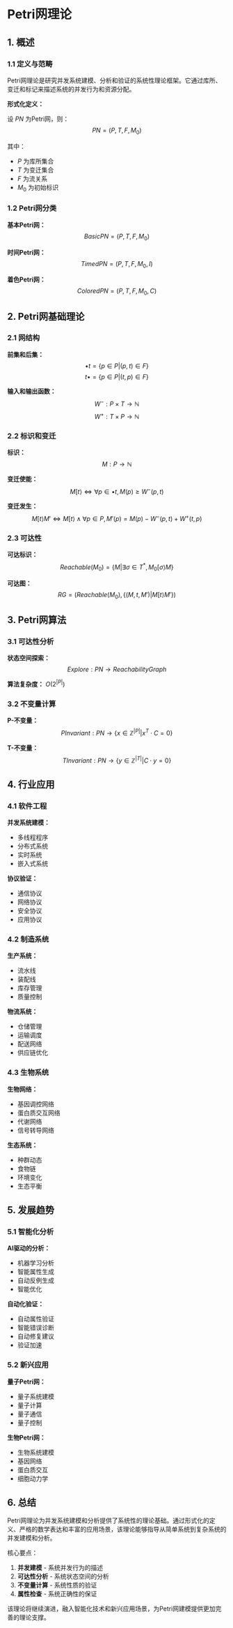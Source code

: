 # Petri网理论

## 1. 概述

### 1.1 定义与范畴

Petri网理论是研究并发系统建模、分析和验证的系统性理论框架。它通过库所、变迁和标记来描述系统的并发行为和资源分配。

**形式化定义：**

设 $PN$ 为Petri网，则：
$$PN = (P, T, F, M_0)$$

其中：

- $P$ 为库所集合
- $T$ 为变迁集合
- $F$ 为流关系
- $M_0$ 为初始标识

### 1.2 Petri网分类

**基本Petri网：**
$$BasicPN = (P, T, F, M_0)$$

**时间Petri网：**
$$TimedPN = (P, T, F, M_0, I)$$

**着色Petri网：**
$$ColoredPN = (P, T, F, M_0, C)$$

## 2. Petri网基础理论

### 2.1 网结构

**前集和后集：**
$$\bullet t = \{p \in P | (p, t) \in F\}$$
$$t \bullet = \{p \in P | (t, p) \in F\}$$

**输入和输出函数：**
$$W^- : P \times T \rightarrow \mathbb{N}$$
$$W^+ : T \times P \rightarrow \mathbb{N}$$

### 2.2 标识和变迁

**标识：**
$$M : P \rightarrow \mathbb{N}$$

**变迁使能：**
$$M[t\rangle \iff \forall p \in \bullet t, M(p) \geq W^-(p, t)$$

**变迁发生：**
$$M[t\rangle M' \iff M[t\rangle \land \forall p \in P, M'(p) = M(p) - W^-(p, t) + W^+(t, p)$$

### 2.3 可达性

**可达标识：**
$$Reachable(M_0) = \{M | \exists \sigma \in T^*, M_0[\sigma\rangle M\}$$

**可达图：**
$$RG = (Reachable(M_0), \{(M, t, M') | M[t\rangle M'\})$$

## 3. Petri网算法

### 3.1 可达性分析

**状态空间探索：**
$$Explore : PN \rightarrow ReachabilityGraph$$

**算法复杂度：** $O(2^{|P|})$

### 3.2 不变量计算

**P-不变量：**
$$PInvariant : PN \rightarrow \{x \in \mathbb{Z}^{|P|} | x^T \cdot C = 0\}$$

**T-不变量：**
$$TInvariant : PN \rightarrow \{y \in \mathbb{Z}^{|T|} | C \cdot y = 0\}$$

## 4. 行业应用

### 4.1 软件工程

**并发系统建模：**

- 多线程程序
- 分布式系统
- 实时系统
- 嵌入式系统

**协议验证：**

- 通信协议
- 网络协议
- 安全协议
- 应用协议

### 4.2 制造系统

**生产系统：**

- 流水线
- 装配线
- 库存管理
- 质量控制

**物流系统：**

- 仓储管理
- 运输调度
- 配送网络
- 供应链优化

### 4.3 生物系统

**生物网络：**

- 基因调控网络
- 蛋白质交互网络
- 代谢网络
- 信号转导网络

**生态系统：**

- 种群动态
- 食物链
- 环境变化
- 生态平衡

## 5. 发展趋势

### 5.1 智能化分析

**AI驱动的分析：**

- 机器学习分析
- 智能属性生成
- 自动反例生成
- 智能优化

**自动化验证：**

- 自动属性验证
- 智能错误诊断
- 自动修复建议
- 验证加速

### 5.2 新兴应用

**量子Petri网：**

- 量子系统建模
- 量子计算
- 量子通信
- 量子控制

**生物Petri网：**

- 生物系统建模
- 基因网络
- 蛋白质交互
- 细胞动力学

## 6. 总结

Petri网理论为并发系统建模和分析提供了系统性的理论基础。通过形式化的定义、严格的数学表达和丰富的应用场景，该理论能够指导从简单系统到复杂系统的并发建模和分析。

核心要点：

1. **并发建模** - 系统并发行为的描述
2. **可达性分析** - 系统状态空间的分析
3. **不变量计算** - 系统性质的验证
4. **属性检查** - 系统正确性的保证

该理论将继续演进，融入智能化技术和新兴应用场景，为Petri网建模提供更加完善的理论支撑。
